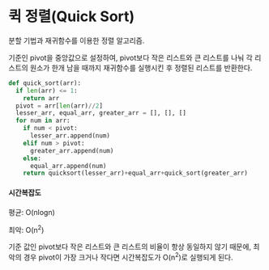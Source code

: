 # 퀵 정렬(Quick Sort)

분할 기법과 재귀함수를 이용한 정렬 알고리즘.



기준인 pivot을 중앙값으로 설정하여, pivot보다 작은 리스트와 큰 리스트를 나눠 각 리스트의 원소가 한개 남을 때까지 재귀함수를 실행시킨 후 정렬된 리스트를 반환한다.

```python
def quick_sort(arr):
  if len(arr) <= 1:
    return arr
  pivot = arr[len(arr)//2]
  lesser_arr, equal_arr, greater_arr = [], [], []
  for num in arr:
    if num < pivot:
      lesser_arr.append(num)
    elif num > pivot:
      greater_arr.append(num)
    else:
      equal_arr.append(num)
    return quicksort(lesser_arr)+equal_arr+quick_sort(greater_arr)
```

#### 시간복잡도

평균: O(nlogn)

최악: O(n<sup>2</sup>)

기준 값인 pivot보다 작은 리스트와 큰 리스트의 비율이 항상 동일하지 않기 때문에, 최악의 경우 pivot이 가장 크거나 작다면 시간복잡도가 O(n<sup>2</sup>)로 실행되게 된다.